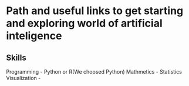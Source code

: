 # Path and useful links to get starting and exploring world of artificial inteligence 
## Skills

Programming - Python or R(We choosed Python)
Mathmetics  - Statistics 
Visualization -   

